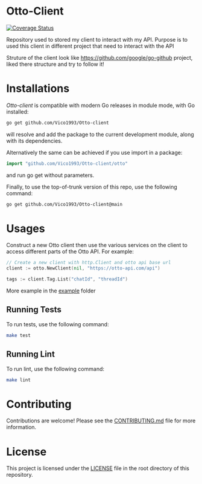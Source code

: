 # Otto-Client

[![Coverage Status](https://coveralls.io/repos/github/Vico1993/Otto-client/badge.svg?branch=main)](https://coveralls.io/github/Vico1993/Otto-client?branch=main)

Repository used to stored my client to interact with my API. Purpose is to used this client in different project that need to interact with the API

Struture of the client look like https://github.com/google/go-github project, liked there structure and try to follow it!

# Installations

_Otto-client_ is compatible with modern Go releases in module mode, with Go installed:

```bash
go get github.com/Vico1993/Otto-client
```

will resolve and add the package to the current development module, along with its dependencies.

Alternatively the same can be achieved if you use import in a package:

```go
import "github.com/Vico1993/Otto-client/otto"
```

and run go get without parameters.

Finally, to use the top-of-trunk version of this repo, use the following command:

```bash
go get github.com/Vico1993/Otto-client@main
```

# Usages

Construct a new Otto client then use the various services on the client to access different parts of the Otto API. For example:

```go
// Create a new client with http.Client and otto api base url
client := otto.NewClient(nil, "https://otto-api.com/api")

tags := client.Tag.List("chatId", "threadId")
```

More example in the [example](/example/) folder

## Running Tests

To run tests, use the following command:

```sh
make test
```

## Running Lint

To run lint, use the following command:

```sh
make lint
```

# Contributing

Contributions are welcome! Please see the [CONTRIBUTING.md](./CONTRIBUTING.md) file for more information.

# License

This project is licensed under the [LICENSE](./LICENSE) file in the root directory of this repository.
